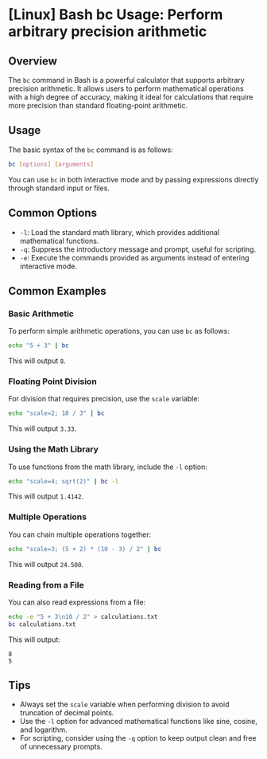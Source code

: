 # [Linux] Bash bc Usage: Perform arbitrary precision arithmetic

## Overview
The `bc` command in Bash is a powerful calculator that supports arbitrary precision arithmetic. It allows users to perform mathematical operations with a high degree of accuracy, making it ideal for calculations that require more precision than standard floating-point arithmetic.

## Usage
The basic syntax of the `bc` command is as follows:

```bash
bc [options] [arguments]
```

You can use `bc` in both interactive mode and by passing expressions directly through standard input or files.

## Common Options
- `-l`: Load the standard math library, which provides additional mathematical functions.
- `-q`: Suppress the introductory message and prompt, useful for scripting.
- `-e`: Execute the commands provided as arguments instead of entering interactive mode.

## Common Examples

### Basic Arithmetic
To perform simple arithmetic operations, you can use `bc` as follows:

```bash
echo "5 + 3" | bc
```
This will output `8`.

### Floating Point Division
For division that requires precision, use the `scale` variable:

```bash
echo "scale=2; 10 / 3" | bc
```
This will output `3.33`.

### Using the Math Library
To use functions from the math library, include the `-l` option:

```bash
echo "scale=4; sqrt(2)" | bc -l
```
This will output `1.4142`.

### Multiple Operations
You can chain multiple operations together:

```bash
echo "scale=3; (5 + 2) * (10 - 3) / 2" | bc
```
This will output `24.500`.

### Reading from a File
You can also read expressions from a file:

```bash
echo -e "5 + 3\n10 / 2" > calculations.txt
bc calculations.txt
```
This will output:
```
8
5
```

## Tips
- Always set the `scale` variable when performing division to avoid truncation of decimal points.
- Use the `-l` option for advanced mathematical functions like sine, cosine, and logarithm.
- For scripting, consider using the `-q` option to keep output clean and free of unnecessary prompts.